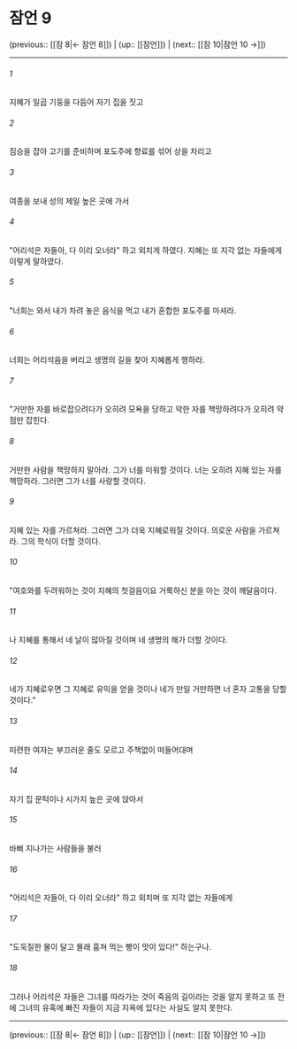 # 잠언 9

(previous:: [[잠 8|← 잠언 8]]) | (up:: [[잠언]]) | (next:: [[잠 10|잠언 10 →]])

***




###### 1 

지혜가 일곱 기둥을 다듬어 자기 집을 짓고 



###### 2 

짐승을 잡아 고기를 준비하며 포도주에 향료를 섞어 상을 차리고 



###### 3 

여종을 보내 성의 제일 높은 곳에 가서 



###### 4 

"어리석은 자들아, 다 이리 오너라" 하고 외치게 하였다. 지혜는 또 지각 없는 자들에게 이렇게 말하였다. 



###### 5 

"너희는 와서 내가 차려 놓은 음식을 먹고 내가 혼합한 포도주를 마셔라. 



###### 6 

너희는 어리석음을 버리고 생명의 길을 찾아 지혜롭게 행하라. 



###### 7 

"거만한 자를 바로잡으려다가 오히려 모욕을 당하고 악한 자를 책망하려다가 오히려 약점만 잡힌다. 



###### 8 

거만한 사람을 책망하지 말아라. 그가 너를 미워할 것이다. 너는 오히려 지혜 있는 자를 책망하라. 그러면 그가 너를 사랑할 것이다. 



###### 9 

지혜 있는 자를 가르쳐라. 그러면 그가 더욱 지혜로워질 것이다. 의로운 사람을 가르쳐라. 그의 학식이 더할 것이다. 



###### 10 

"여호와를 두려워하는 것이 지혜의 첫걸음이요 거룩하신 분을 아는 것이 깨달음이다. 



###### 11 

나 지혜를 통해서 네 날이 많아질 것이며 네 생명의 해가 더할 것이다. 



###### 12 

네가 지혜로우면 그 지혜로 유익을 얻을 것이나 네가 만일 거만하면 너 혼자 고통을 당할 것이다." 



###### 13 

미련한 여자는 부끄러운 줄도 모르고 주책없이 떠들어대며 



###### 14 

자기 집 문턱이나 시가지 높은 곳에 앉아서 



###### 15 

바삐 지나가는 사람들을 불러 



###### 16 

"어리석은 자들아, 다 이리 오너라" 하고 외치며 또 지각 없는 자들에게 



###### 17 

"도둑질한 물이 달고 몰래 훔쳐 먹는 빵이 맛이 있다!" 하는구나. 



###### 18 

그러나 어리석은 자들은 그녀를 따라가는 것이 죽음의 길이라는 것을 알지 못하고 또 전에 그녀의 유혹에 빠진 자들이 지금 지옥에 있다는 사실도 알지 못한다.

***

(previous:: [[잠 8|← 잠언 8]]) | (up:: [[잠언]]) | (next:: [[잠 10|잠언 10 →]])
